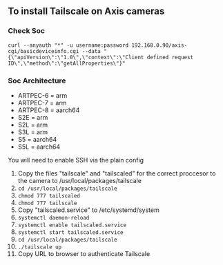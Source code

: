 ## To install Tailscale on Axis cameras

### Check Soc
`curl --anyauth "*" -u username:password 192.168.0.90/axis-cgi/basicdeviceinfo.cgi --data "{\"apiVersion\":\"1.0\",\"context\":\"Client defined request ID\",\"method\":\"getAllProperties\"}"`


### Soc	Architecture
* ARTPEC-6 =	arm
* ARTPEC-7 = arm
* ARTPEC-8 = aarch64
* S2E =	arm
* S2L =	arm
* S3L =	arm
* S5 = aarch64
* S5L =	aarch64

You will need to enable SSH via the plain config 

1. Copy the files "tailscale" and "tailscaled" for the correct proccesor to the camera to /usr/local/packages/tailscale
2. `cd /usr/local/packages/tailscale`
3. `chmod 777 tailscaled`
4. `chmod 777 tailscale`
5. Copy "tailscaled.service" to /etc/systemd/system
6. `systemctl daemon-reload`
7. `systemctl enable tailscaled.service`
8. `systemctl start tailscaled.service`
9. `cd /usr/local/packages/tailscale`
10. `./tailscale up`
11. Copy URL to browser to authenticate Tailscale



